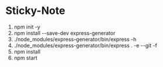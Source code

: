 # Sticky-Note

1. npm init -y
2. npm install --save-dev express-generator
3. ./node_modules/express-generator/bin/express -h
4. ./node_modules/express-generator/bin/express . -e --git -f
5. npm install
6. npm start

